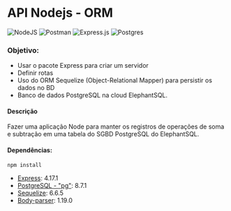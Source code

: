 # API Nodejs - ORM

![NodeJS](https://img.shields.io/badge/node.js-6DA55F?style=for-the-badge&logo=node.js&logoColor=white) ![Postman](https://img.shields.io/badge/Postman-FF6C37?style=for-the-badge&logo=postman&logoColor=white) ![Express.js](https://img.shields.io/badge/express.js-%23404d59.svg?style=for-the-badge&logo=express&logoColor=%2361DAFB) ![Postgres](https://img.shields.io/badge/postgres-%23316192.svg?style=for-the-badge&logo=postgresql&logoColor=white)

### Objetivo: 

 - Usar o pacote Express para criar um servidor
 - Definir rotas
 - Uso do ORM Sequelize (Object-Relational Mapper) para persistir os dados no BD 
 - Banco de dados PostgreSQL na cloud ElephantSQL.

#### Descrição
Fazer uma aplicação Node para manter os registros de operações de soma e subtração em uma tabela do SGBD PostgreSQL do ElephantSQL.

#### Dependências:
`npm install`  
 
 - [Express](https://www.npmjs.com/package/express):  4.17.1
  - [PostgreSQL - "pg"](https://www.npmjs.com/package/pg):  8.7.1
-  [Sequelize](https://sequelize.org/):  6.6.5
- [Body-parser](https://www.npmjs.com/package/body-parser):  1.19.0
 
	
	
